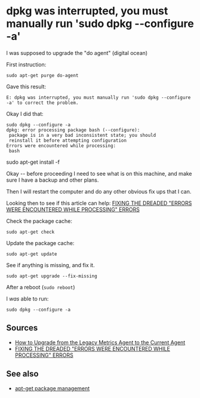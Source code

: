 ﻿# dpkg was interrupted, you must manually run 'sudo dpkg --configure -a'

I was supposed to upgrade the "do agent" (digital ocean)

First instruction:

	sudo apt-get purge do-agent

Gave this result:

	E: dpkg was interrupted, you must manually run 'sudo dpkg --configure -a' to correct the problem.


Okay I did that:

	sudo dpkg --configure -a
	dpkg: error processing package bash (--configure):
	 package is in a very bad inconsistent state; you should
	 reinstall it before attempting configuration
	Errors were encountered while processing:
	 bash


sudo apt-get install -f


Okay -- before proceeding I need to see what is on this machine, and make sure I have a backup and other plans.

Then I will restart the computer and do any other obvious fix ups that I can.

Looking then to see if this article can help: [FIXING THE DREADED "ERRORS WERE ENCOUNTERED WHILE PROCESSING" ERRORS](https://journalxtra.com/linux/fixing-the-dreaded-errors-were-encountered-while-processing-errors/)


Check the package cache:

	sudo apt-get check

Update the package cache:

	sudo apt-get update


See if anything is missing, and fix it.

	sudo apt-get upgrade --fix-missing


After a reboot (`sudo reboot`)

I *was* able to run:

	sudo dpkg --configure -a


## Sources

- [How to Upgrade from the Legacy Metrics Agent to the Current Agent](https://docs.digitalocean.com/products/monitoring/how-to/upgrade-legacy-agent/)
- [FIXING THE DREADED "ERRORS WERE ENCOUNTERED WHILE PROCESSING" ERRORS](https://journalxtra.com/linux/fixing-the-dreaded-errors-were-encountered-while-processing-errors/)

## See also

- [apt-get package management](apt_get.md)